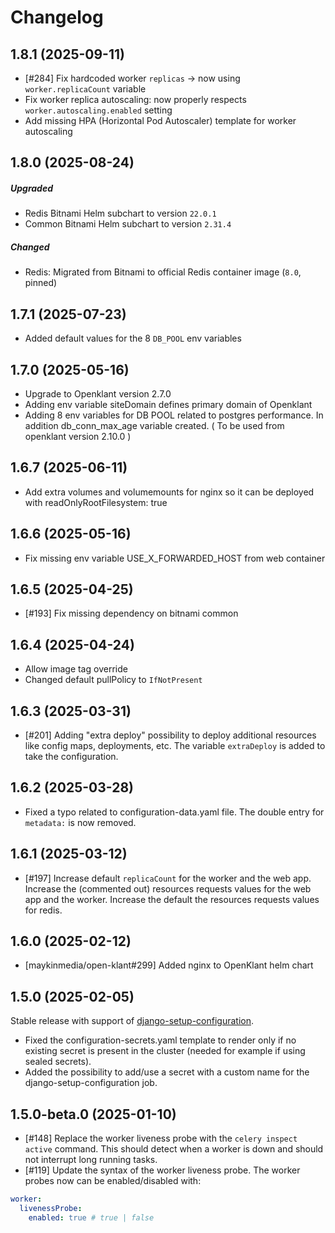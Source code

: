 # Changelog

## 1.8.1 (2025-09-11)
- [#284] Fix hardcoded worker `replicas` -> now using `worker.replicaCount` variable
- Fix worker replica autoscaling: now properly respects `worker.autoscaling.enabled` setting
- Add missing HPA (Horizontal Pod Autoscaler) template for worker autoscaling 

## 1.8.0 (2025-08-24)
##### Upgraded 
- Redis Bitnami Helm subchart to version `22.0.1`
- Common Bitnami Helm subchart to version `2.31.4`
##### Changed
- Redis: Migrated from Bitnami to official Redis container image (`8.0`, pinned)

## 1.7.1 (2025-07-23)
- Added default values for the 8 `DB_POOL` env variables

## 1.7.0 (2025-05-16)
- Upgrade to Openklant version 2.7.0
- Adding env variable siteDomain defines primary domain of Openklant
- Adding 8 env variables for DB POOL related to postgres performance. In addition db_conn_max_age variable created. ( To be used from openklant version 2.10.0 )

## 1.6.7 (2025-06-11)
- Add extra volumes and volumemounts for nginx so it can be deployed with readOnlyRootFilesystem: true

## 1.6.6 (2025-05-16)
- Fix missing env variable USE_X_FORWARDED_HOST from web container

## 1.6.5 (2025-04-25)
- [#193] Fix missing dependency on bitnami common

## 1.6.4 (2025-04-24)

- Allow image tag override
- Changed default pullPolicy to `IfNotPresent`

## 1.6.3 (2025-03-31)

- [#201] Adding "extra deploy" possibility to deploy additional resources like config maps, deployments, etc. The variable `extraDeploy` is added to take the configuration.

## 1.6.2 (2025-03-28)

- Fixed a typo related to configuration-data.yaml file. The double entry for `metadata:` is now removed.

## 1.6.1 (2025-03-12)

- [#197] Increase default `replicaCount` for the worker and the web app. Increase the (commented out) resources requests values for the web app and the worker. Increase the default the resources requests values for redis.

## 1.6.0 (2025-02-12)

- [maykinmedia/open-klant#299] Added nginx to OpenKlant helm chart

## 1.5.0 (2025-02-05)

Stable release with support of [django-setup-configuration](https://github.com/maykinmedia/django-setup-configuration). 

- Fixed the configuration-secrets.yaml template to render only if no existing secret is present in the cluster (needed for example if using sealed secrets).
- Added the possibility to add/use a secret with a custom name for the django-setup-configuration job.

## 1.5.0-beta.0 (2025-01-10)

- [#148] Replace the worker liveness probe with the `celery inspect active` command. This should detect when a worker is down and should not interrupt long running tasks.
- [#119] Update the syntax of the worker liveness probe. The worker probes now can be enabled/disabled with:

```yaml
worker:
  livenessProbe:
    enabled: true # true | false
```
